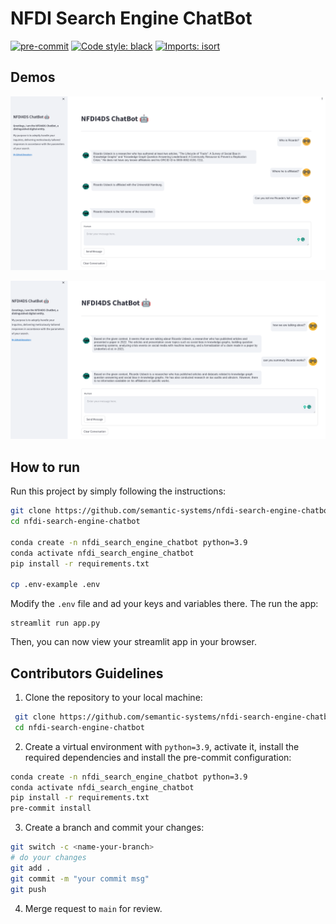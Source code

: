 # NFDI Search Engine ChatBot
[![pre-commit](https://img.shields.io/badge/pre--commit-enabled-brightgreen?logo=pre-commit)](https://github.com/pre-commit/pre-commit)
[![Code style: black](https://img.shields.io/badge/code%20style-black-000000.svg)](https://github.com/psf/black)
[![Imports: isort](https://img.shields.io/badge/%20imports-isort-%231674b1?style=flat&labelColor=ef8336)](https://pycqa.github.io/isort/)

## Demos
![image](assets/images/demo1.png)


![image](assets/images/demo2.png)

## How  to run

Run this project by simply following the instructions:
```bash
git clone https://github.com/semantic-systems/nfdi-search-engine-chatbot.git
cd nfdi-search-engine-chatbot

conda create -n nfdi_search_engine_chatbot python=3.9
conda activate nfdi_search_engine_chatbot
pip install -r requirements.txt

cp .env-example .env
```
Modify the `.env` file and ad your keys and variables there. The run the app:
```
streamlit run app.py
```
Then, you can now view your streamlit app in your browser.


## Contributors Guidelines

1. Clone the repository to your local machine:
```bash
 git clone https://github.com/semantic-systems/nfdi-search-engine-chatbot.git
 cd nfdi-search-engine-chatbot
```

2. Create a virtual environment with `python=3.9`, activate it, install the required
   dependencies and install the pre-commit configuration:

```bash
conda create -n nfdi_search_engine_chatbot python=3.9
conda activate nfdi_search_engine_chatbot
pip install -r requirements.txt
pre-commit install
```

3. Create a branch and commit your changes:
```bash
git switch -c <name-your-branch>
# do your changes
git add .
git commit -m "your commit msg"
git push
```

4. Merge request to `main` for review.
